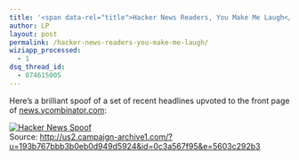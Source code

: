 ```yaml
---
title: '<span data-rel="title">Hacker News Readers, You Make Me Laugh</span>'
author: LP
layout: post
permalink: /hacker-news-readers-you-make-me-laugh/
wiziapp_processed:
  - 1
dsq_thread_id:
  - 874615005
---
```

<span data-rel="content">

<p>
  Here&#8217;s a brilliant spoof of a set of recent headlines upvoted to the front page of <a href="http://news.ycombinator.com" target="_blank">news.ycombinator.com</a>:
</p>

<p>
  <a href="http://us2.campaign-archive1.com/?u=193b767bbb3b0eb0d949d5924&#038;id=0c3a567f95&#038;e=5603c292b3" target="_blank"><img src="http://www.thecodingdiaries.com/wp-content/uploads/2012/10/Screen-shot-2012-10-07-at-1.29.15-AM.png" alt="Hacker News Spoof" /></a><br /> Source: <a href="http://us2.campaign-archive1.com/?u=193b767bbb3b0eb0d949d5924&#038;id=0c3a567f95&#038;e=5603c292b3" target="_blank">http://us2.campaign-archive1.com/?u=193b767bbb3b0eb0d949d5924&id=0c3a567f95&e=5603c292b3</a>
</p></span>